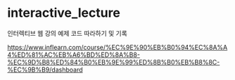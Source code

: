 # interactive_lecture
인터렉티브 웹 강의 예제 코드 따라하기 및 기록

https://www.inflearn.com/course/%EC%9E%90%EB%B0%94%EC%8A%A4%ED%81%AC%EB%A6%BD%ED%8A%B8-%EC%9D%B8%ED%84%B0%EB%9E%99%ED%8B%B0%EB%B8%8C-%EC%9B%B9/dashboard

